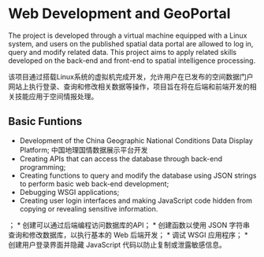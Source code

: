 # Web Development and GeoPortal
The project is developed through a virtual machine equipped with a Linux system, and users on the published spatial data portal are allowed to log in, query and modify related data. This project aims to apply related skills developed on the back-end and front-end to spatial intelligence processing.

该项目通过搭载Linux系统的虚拟机完成开发，允许用户在已发布的空间数据门户网站上执行登录、查询和修改相关数据等操作，项目旨在将在后端和前端开发的相关技能应用于空间情报处理。

## Basic Funtions
* Development of the China Geographic National Conditions Data Display Platform;
中国地理国情数据展示平台开发
* Creating APIs that can access the database through back-end programming;
* Creating functions to query and modify the database using JSON strings to perform basic web back-end development;
* Debugging WSGI applications;
* Creating user login interfaces and making JavaScript code hidden from copying or revealing sensitive information.

； * 创建可以通过后端编程访问数据库的API； * 创建函数以使用 JSON 字符串查询和修改数据库，以执行基本的 Web 后端开发； * 调试 WSGI 应用程序； * 创建用户登录界面并隐藏 JavaScript 代码以防止复制或泄露敏感信息。
